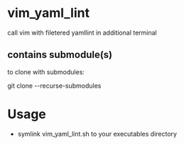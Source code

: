 # vim_yaml_lint
call vim with filetered yamllint in additional terminal

## contains submodule(s)
to clone with submodules: 

git clone --recurse-submodules

# Usage

 * symlink vim_yaml_lint.sh to your executables directory
